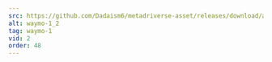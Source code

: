 ```yaml
---
src: https://github.com/Dadaism6/metadriverse-asset/releases/download/assetsv1.0.2/waymo-1_2.mp4
alt: waymo-1_2
tag: waymo-1
vid: 2
order: 48
---
```

